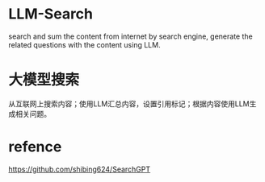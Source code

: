 # LLM-Search
search and sum the content from internet by search engine, generate the related questions with the content using LLM.
# 大模型搜索
从互联网上搜索内容；使用LLM汇总内容，设置引用标记；根据内容使用LLM生成相关问题。
# refence 
https://github.com/shibing624/SearchGPT 
